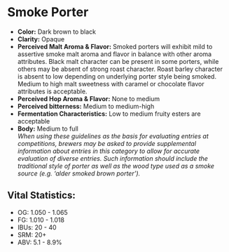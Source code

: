 # Smoke Porter

- **Color:** Dark brown to black
- **Clarity:** Opaque
- **Perceived Malt Aroma & Flavor:** Smoked porters will exhibit mild to assertive smoke malt aroma and flavor in balance with other aroma attributes. Black malt character can be present in some porters, while others may be absent of strong roast character. Roast barley character is absent to low depending on underlying porter style being smoked. Medium to high malt sweetness with caramel or chocolate flavor attributes is acceptable.
- **Perceived Hop Aroma & Flavor:** None to medium
- **Perceived bitterness:** Medium to medium-high
- **Fermentation Characteristics:** Low to medium fruity esters are acceptable
- **Body:** Medium to full <br/>
_When using these guidelines as the basis for evaluating entries at competitions, brewers may be asked to provide supplemental information about entries in this category to allow for accurate evaluation of diverse entries. Such information should include the traditional style of porter as well as the wood type used as a smoke source (e.g. ‘alder smoked brown porter’)._

## Vital Statistics:

- OG: 1.050 - 1.065
- FG: 1.010 - 1.018
- IBUs: 20 - 40
- SRM: 20+
- ABV: 5.1 - 8.9% 
